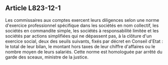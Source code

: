 Article L823-12-1
----
Les commissaires aux comptes exercent leurs diligences selon une norme
d'exercice professionnel spécifique dans les sociétés en nom collectif, les
sociétés en commandite simple, les sociétés à responsabilité limitée et les
sociétés par actions simplifiées qui ne dépassent pas, à la clôture d'un
exercice social, deux des seuils suivants, fixés par décret en Conseil d'Etat :
le total de leur bilan, le montant hors taxes de leur chiffre d'affaires ou le
nombre moyen de leurs salariés. Cette norme est homologuée par arrêté du garde
des sceaux, ministre de la justice.
